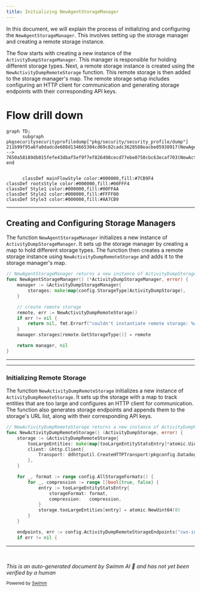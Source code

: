 ```yaml
---
title: Initializing NewAgentStorageManager
---
```

In this document, we will explain the process of initializing and configuring the <SwmToken path="pkg/security/security_profile/dump/storage_manager.go" pos="38:2:2" line-data="// NewAgentStorageManager returns a new instance of ActivityDumpStorageManager">`NewAgentStorageManager`</SwmToken>. This involves setting up the storage manager and creating a remote storage instance.

The flow starts with creating a new instance of the <SwmToken path="pkg/security/security_profile/dump/storage_manager.go" pos="38:14:14" line-data="// NewAgentStorageManager returns a new instance of ActivityDumpStorageManager">`ActivityDumpStorageManager`</SwmToken>. This manager is responsible for holding different storage types. Next, a remote storage instance is created using the <SwmToken path="pkg/security/security_profile/dump/storage_manager.go" pos="45:8:8" line-data="	remote, err := NewActivityDumpRemoteStorage()">`NewActivityDumpRemoteStorage`</SwmToken> function. This remote storage is then added to the storage manager's map. The remote storage setup includes configuring an HTTP client for communication and generating storage endpoints with their corresponding API keys.

# Flow drill down

```mermaid
graph TD;
      subgraph pkgsecuritysecurityprofiledump["pkg/security/security_profile/dump"]
211b99f95a6fa0dadcde608d134665304cd69c82cadc3628588eacbe05938917(NewAgentStorageManager):::mainFlowStyle --> 7650a58189db015fefe43dbaf5ef9f7ef826498cecd77ebe0750cbc63ecaf703(NewActivityDumpRemoteStorage):::mainFlowStyle
end


      classDef mainFlowStyle color:#000000,fill:#7CB9F4
classDef rootsStyle color:#000000,fill:#00FFF4
classDef Style1 color:#000000,fill:#00FFAA
classDef Style2 color:#000000,fill:#FFFF00
classDef Style3 color:#000000,fill:#AA7CB9
```

<SwmSnippet path="/pkg/security/security_profile/dump/storage_manager.go" line="38">

---

## Creating and Configuring Storage Managers

The function <SwmToken path="pkg/security/security_profile/dump/storage_manager.go" pos="38:2:2" line-data="// NewAgentStorageManager returns a new instance of ActivityDumpStorageManager">`NewAgentStorageManager`</SwmToken> initializes a new instance of <SwmToken path="pkg/security/security_profile/dump/storage_manager.go" pos="38:14:14" line-data="// NewAgentStorageManager returns a new instance of ActivityDumpStorageManager">`ActivityDumpStorageManager`</SwmToken>. It sets up the storage manager by creating a map to hold different storage types. The function then creates a remote storage instance using <SwmToken path="pkg/security/security_profile/dump/storage_manager.go" pos="45:8:8" line-data="	remote, err := NewActivityDumpRemoteStorage()">`NewActivityDumpRemoteStorage`</SwmToken> and adds it to the storage manager's map.

```go
// NewAgentStorageManager returns a new instance of ActivityDumpStorageManager
func NewAgentStorageManager() (*ActivityDumpStorageManager, error) {
	manager := &ActivityDumpStorageManager{
		storages: make(map[config.StorageType]ActivityDumpStorage),
	}

	// create remote storage
	remote, err := NewActivityDumpRemoteStorage()
	if err != nil {
		return nil, fmt.Errorf("couldn't instantiate remote storage: %w", err)
	}
	manager.storages[remote.GetStorageType()] = remote

	return manager, nil
}
```

---

</SwmSnippet>

<SwmSnippet path="/pkg/security/security_profile/dump/remote_storage.go" line="47">

---

### Initializing Remote Storage

The function <SwmToken path="pkg/security/security_profile/dump/remote_storage.go" pos="47:2:2" line-data="// NewActivityDumpRemoteStorage returns a new instance of ActivityDumpRemoteStorage">`NewActivityDumpRemoteStorage`</SwmToken> initializes a new instance of <SwmToken path="pkg/security/security_profile/dump/remote_storage.go" pos="47:14:14" line-data="// NewActivityDumpRemoteStorage returns a new instance of ActivityDumpRemoteStorage">`ActivityDumpRemoteStorage`</SwmToken>. It sets up the storage with a map to track entities that are too large and configures an HTTP client for communication. The function also generates storage endpoints and appends them to the storage's URL list, along with their corresponding API keys.

```go
// NewActivityDumpRemoteStorage returns a new instance of ActivityDumpRemoteStorage
func NewActivityDumpRemoteStorage() (ActivityDumpStorage, error) {
	storage := &ActivityDumpRemoteStorage{
		tooLargeEntities: make(map[tooLargeEntityStatsEntry]*atomic.Uint64),
		client: &http.Client{
			Transport: ddhttputil.CreateHTTPTransport(pkgconfig.Datadog()),
		},
	}

	for _, format := range config.AllStorageFormats() {
		for _, compression := range []bool{true, false} {
			entry := tooLargeEntityStatsEntry{
				storageFormat: format,
				compression:   compression,
			}
			storage.tooLargeEntities[entry] = atomic.NewUint64(0)
		}
	}

	endpoints, err := config.ActivityDumpRemoteStorageEndpoints("cws-intake.", "secdump", logsconfig.DefaultIntakeProtocol, "cloud-workload-security")
	if err != nil {
```

---

</SwmSnippet>

&nbsp;

*This is an auto-generated document by Swimm AI 🌊 and has not yet been verified by a human*

<SwmMeta version="3.0.0" repo-id="Z2l0aHViJTNBJTNBZGF0YWRvZy1hZ2VudCUzQSUzQVN3aW1tLURlbW8=" repo-name="datadog-agent"><sup>Powered by [Swimm](/)</sup></SwmMeta>
